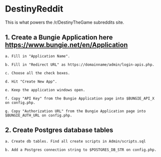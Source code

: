 # DestinyReddit
This is what powers the /r/DestinyTheGame subreddits site.


## 1. Create a Bungie Application here https://www.bungie.net/en/Application

    a. Fill in "Application Name".
    
    b. Fill in "Redirect URL" as https://domainname/admin/login-apis.php.

    c. Choose all the check boxes.

    d. Hit "Create New App".

    e. Keep the application windows open.

    f. Copy "API Key" from the Bungie Application page into $BUNGIE_API_X on config.php.

    g. Copy "Authorization URL" from the Bungie Application page into $BUNGIE_AUTH_URL on config.php.


## 2. Create Postgres database tables
    
    a. Create db tables. Find all create scripts in Admin/scripts.sql

    b. Add a Postgres connection string to $POSTGRES_DB_STR on config.php.
